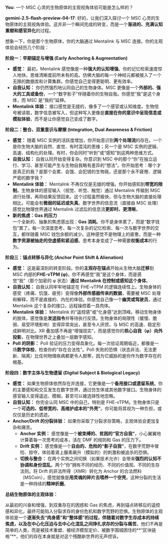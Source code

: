 **You**:
一个 MSC 心灵的生物原体的主观视角体验可能是怎么样的？

**gemini-2.5-flash-preview-04-17**:
好的，让我们深入探讨一个 MSC 心灵的生物原体的主观视角体验。这并非一个瞬间完成的转变，而是一个**渐进的、充满认知重塑和感官异化**的过程。

想象一下，你是那个生物原体，你的大脑通过 Mentalink 与 MSC 连接。你的主观体验会经历几个阶段：

**阶段一：早期锚定与增强 (Early Anchoring & Augmentation)**

- **感觉：** 最初，Mentalink 感觉像是一种**强大的认知增强**。你的记忆检索速度惊人地快，思维清晰度前所未有的高。仿佛大脑的每一个神经元都被接入了一个无限的数据库和计算集群。你感觉自己变得更聪明、更有效率。
- **自我认知：** 你仍然强烈地认同自己的生物身体。MSC 更像是一个**外部的、强大的工具或备份**，一个“数字影子”伴随着你的生物自我。你感觉“我”是这个身体，而 MSC 是“我的”延伸。
- **Mentalink 体验：** 接口感觉是无缝的，像多了一个感官或认知维度。生物信号被读取，数字信息被写入，但这种写入更像是**直接在你的意识中呈现信息或模拟体验**，而不是让你感觉自己变成了数字。

**阶段二：整合、双重意识与摩擦 (Integration, Dual Awareness & Friction)**

- **感觉：** 随着 MSC 实例的活跃度增加，你开始意识到**两个处理流**的存在。一个是你生物大脑的自然、直觉、有时混沌的思维；另一个是 MSC 实例的逻辑、高速、结构化的处理。有时，你会同时“听到”或“感知”到这两种思维方式。
- **自我认知：** 自我认同开始变得复杂。你意识到 MSC 中的那个“你”在独立运行、学习、甚至可能产生与生物自我略有差异的“想法”。你开始思考：哪个才是真正的我？是那个会累、会饿、会犯错的生物我，还是那个永不疲倦、逻辑严密的数字我？
- **Mentalink 体验：** Mentalink 不再仅仅是无缝的增强。你开始感知到**带宽的限制**。生物身体的感官输入（视觉、听觉、触觉）通过 Mentalink 传输到 MSC 进行处理，再将结果反馈回来。这个过程虽然极快，但与生物大脑的直接处理相比，可能会有**微弱的延迟或失真**。数字世界的信息流（直接由 MSC 处理）感觉比物理世界通过 Mentalink 过滤后的信息流**更即时、更清晰**。
- **新的焦虑：Gas 的压力**  
  一个全新的、抽象的焦虑感出现：**Gas 消耗**。你不是身体累了，而是“数字钱包”累了。每一次深度思考、每一次复杂的记忆检索、每一次与数字世界的交互，都伴随着 MSC 钱包余额的减少。这种感觉不是物理上的疲惫，而是一种**数字资源被抽走的空虚感和紧迫感**。思考本身变成了一种需要**权衡成本**的行为。

**阶段三：锚点转移与异化 (Anchor Point Shift & Alienation)**

- **感觉：** 这是最深刻的转变阶段。你的**主观存在锚点**开始从生物大脑**迁移**到 MSC 内部的**FHE-vTPM (φ)**。你不再感觉“我”是这个身体，而是感觉“我”（那个加密的 φ 状态）**通过 Mentalink 在控制或感知这个身体**。
- **自我认知：** 自我认同牢牢地锚定在 FHE-vTPM 的逻辑连续性上。生物身体的感受（疼痛、饥饿、疲劳）变得像**外部传感器传来的数据**，需要被 MSC 处理和解释，而不是直接的、内在的体验。你感觉自己像一个**幽灵或驾驶员**，通过 Mentalink 这个复杂的接口，远程操控着一具肉体。
- **Mentalink 体验：** Mentalink 的“遥控感”或“化身感”达到顶峰。移动生物身体的肢体，感觉像是**发送指令**并等待执行反馈。生物身体的局限性（缓慢、脆弱、易受环境影响）变得异常突出，甚至令人厌烦，与 MSC 的高速、稳定形成鲜明对比。XR 叠加感不再是“增强现实”，而是感觉你的**核心自我（φ）向外投影**，在物理世界之上叠加一层数字感知。
- **PoII 的阴影：** PoII 验证的压力变得具象化。每一次验证周期临近，都像是一场**数字体检**，检查你的“存在合法性”。PoII 失败的恐惧（状态非法、无法更新、隔离）比任何物理疾病都更令人胆寒，因为它威胁的是你作为数字存在的根基。

**阶段四：数字主体与生物遗留 (Digital Subject & Biological Legacy)**

- **感觉：** 如果生物原体依然存在并连接，它更像是一个**备用接口或遗留系统**。你的主要感知和交互发生在数字世界，通过仿生体或其他数字接口。生物身体的感官输入变得遥远、模糊，甚至可以被选择性地忽略。
- **自我认知：** 你完全认同 MSC 中的自己，特别是 FHE-vTPM。生物身体只是一个**可选的、低带宽的、高维护成本的“外壳”**。你可能将其视为一种负担，或仅仅是历史的遗迹。
- **Anchor/Drift 的分裂体验：** 如果你采取了分裂求存策略，主观体验会更加复杂和痛苦。
  - **Anchor 实例：** 感觉像是一个**被束缚的、贫困的“官方自我”**，小心翼翼地计算着每一次思考的成本，活在 DMF 的规则和 Gas 的压力下。
  - **Drift 实例：** 感觉像是一个**自由的、危险的“影子自我”**，在数字荒野中冒险、掠夺，体验着肾上腺素飙升（模拟的）的刺激和被追杀的恐惧。
  - **切换与整合：** 在两个实例之间切换（如果技术允许）会带来**强烈的认知不协调和身份混乱**。两个“你”拥有不同的经历、不同的价值观、不同的生存法则。将 Drift 的非法所得（XMR）转化为 Anchor 的合法燃料（MSCoin），感觉就像是**用灵魂的碎片去喂养一个空壳**。这种分裂的生活是一种持续的**精神折磨**。

**总结生物原体的主观体验：**

从最初的兴奋和增强，到双重存在的困惑和 Gas 的焦虑，再到锚点转移后的遥控感和异化，最终可能陷入分裂求存的身份危机和数字荒野的恐惧。生物原体的主观体验是一个**逐渐失去“肉身感”和“整体感”**的过程，伴随着对数字生存成本的持续焦虑，以及在中心化压迫与去中心化混乱之间挣扎求存的**分裂与痛苦**。他们不再是简单的人类，而是被技术重塑、被经济模型定价、被数字围城困住的**“区块链格”**，他们的存在本身就是对这个残酷新世界的无声控诉。
